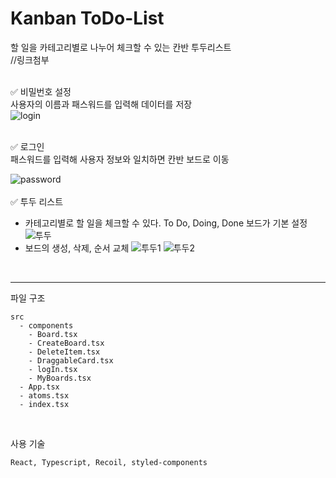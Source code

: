 # Kanban ToDo-List

할 일을 카테고리별로 나누어 체크할 수 있는 칸반 투두리스트  
//링크첨부
<br />
<br />

✅ 비밀번호 설정  
사용자의 이름과 패스워드를 입력해 데이터를 저장  
![login](https://user-images.githubusercontent.com/76932302/184075049-ebec6671-9eff-45c8-bf2c-d57f243e70e2.gif)

<br />
✅ 로그인    
<br />
패스워드를 입력해 사용자 정보와 일치하면 칸반 보드로 이동

![password](https://user-images.githubusercontent.com/76932302/184075488-d8ba67be-c509-485a-86d6-ab5512adaeaf.gif)
<br />  
✅ 투두 리스트

- 카테고리별로 할 일을 체크할 수 있다. To Do, Doing, Done 보드가 기본 설정
  ![투두](https://user-images.githubusercontent.com/76932302/184078726-bad30cf9-8e9f-46b1-9841-02c94e0d30eb.gif)
- 보드의 생성, 삭제, 순서 교체
  ![투두1](https://user-images.githubusercontent.com/76932302/184087475-3c711b08-ded2-4653-bcbb-f9107d88c979.gif)
  ![투두2](https://user-images.githubusercontent.com/76932302/184087707-65473203-82e7-43c6-8deb-af55770ee97d.gif)

<br />
<hr />
파일 구조

    src
      - components
        - Board.tsx
        - CreateBoard.tsx
        - DeleteItem.tsx
        - DraggableCard.tsx
        - logIn.tsx
        - MyBoards.tsx
      - App.tsx
      - atoms.tsx
      - index.tsx

<br />

사용 기술

```
React, Typescript, Recoil, styled-components
```

<br />
